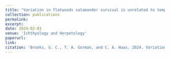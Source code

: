 ```yaml
---
title: "Variation in flatwoods salamander survival is unrelated to temperature and rainfall"
collection: publications
permalink: 
excerpt:
date: 2024-02-01
venue: 'Ichthyology and Herpetology'
paperurl:
link: 
citation: 'Brooks, G. C., T. A. Gorman, and C. A. Haas. 2024. Variation in flatwoods salamander survival is unrelated to temperature and rainfall. <i>Ichthyology and Herpetology</i> 114.'
---
```


